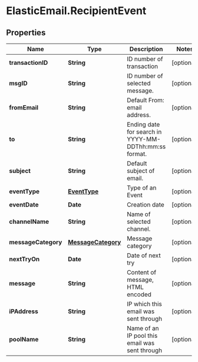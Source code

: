 # ElasticEmail.RecipientEvent

## Properties

Name | Type | Description | Notes
------------ | ------------- | ------------- | -------------
**transactionID** | **String** | ID number of transaction | [optional] 
**msgID** | **String** | ID number of selected message. | [optional] 
**fromEmail** | **String** | Default From: email address. | [optional] 
**to** | **String** | Ending date for search in YYYY-MM-DDThh:mm:ss format. | [optional] 
**subject** | **String** | Default subject of email. | [optional] 
**eventType** | [**EventType**](EventType.md) | Type of an Event | [optional] 
**eventDate** | **Date** | Creation date | [optional] 
**channelName** | **String** | Name of selected channel. | [optional] 
**messageCategory** | [**MessageCategory**](MessageCategory.md) | Message category | [optional] 
**nextTryOn** | **Date** | Date of next try | [optional] 
**message** | **String** | Content of message, HTML encoded | [optional] 
**iPAddress** | **String** | IP which this email was sent through | [optional] 
**poolName** | **String** | Name of an IP pool this email was sent through | [optional] 


